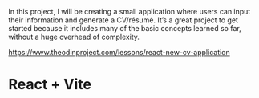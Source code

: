 In this project, I will be creating a small application where users can input their information and generate a CV/résumé. It’s a great project to get started because it includes many of the basic concepts learned so far, without a huge overhead of complexity.


https://www.theodinproject.com/lessons/react-new-cv-application

# React + Vite